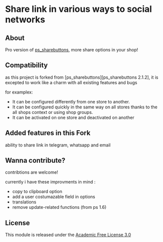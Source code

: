 # Share link in various ways to social networks

## About

Pro version of [ps_sharebuttons][ps_sharebuttons], more share options in your shop!

## Compatibility

as this project is forked from [ps_sharebuttons][ps_sharebuttons 2.1.2], it is excepted to work like a charm with all existing features and bugs

for examplex:
- It can be configured differently from one store to another.
- It can be configured quickly in the same way on all stores thanks to the all shops context or using shop groups.
- It can be activated on one store and deactivated on another

## Added features in this Fork

ability to share link in telegram, whatsapp and email

## Wanna contribute?

contribtions are welcome!

currently i have these improvments in mind :
- copy to clipboard option
- add a user costumazable field in options
- translations
- remove update-related functions (from ps 1.6)


## License

This module is released under the [Academic Free License 3.0][AFL-3.0] 

[ps_sharebuttons]: https://github.com/PrestaShop/ps_sharebuttons
[AFL-3.0]: https://opensource.org/licenses/AFL-3.0